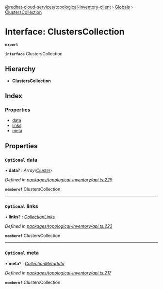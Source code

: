 [@redhat-cloud-services/topological-inventory-client](../README.md) › [Globals](../globals.md) › [ClustersCollection](clusterscollection.md)

# Interface: ClustersCollection

**`export`** 

**`interface`** ClustersCollection

## Hierarchy

* **ClustersCollection**

## Index

### Properties

* [data](clusterscollection.md#optional-data)
* [links](clusterscollection.md#optional-links)
* [meta](clusterscollection.md#optional-meta)

## Properties

### `Optional` data

• **data**? : *Array‹[Cluster](cluster.md)›*

*Defined in [packages/topological-inventory/api.ts:229](https://github.com/RedHatInsights/javascript-clients/blob/master/packages/topological-inventory/api.ts#L229)*

**`memberof`** ClustersCollection

___

### `Optional` links

• **links**? : *[CollectionLinks](collectionlinks.md)*

*Defined in [packages/topological-inventory/api.ts:223](https://github.com/RedHatInsights/javascript-clients/blob/master/packages/topological-inventory/api.ts#L223)*

**`memberof`** ClustersCollection

___

### `Optional` meta

• **meta**? : *[CollectionMetadata](collectionmetadata.md)*

*Defined in [packages/topological-inventory/api.ts:217](https://github.com/RedHatInsights/javascript-clients/blob/master/packages/topological-inventory/api.ts#L217)*

**`memberof`** ClustersCollection
